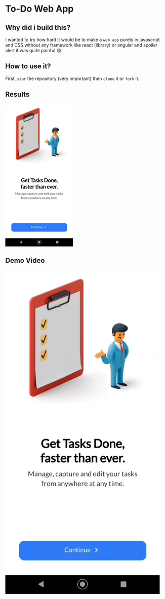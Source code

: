 # To-Do Web App
## Why did i build this?
I wanted to try how hard it would be to make a `web app` purely in javascript and CSS without any framework like react (library) or angular and spoiler alert it was quite painful 😅.

## How to use it?
First, `star` the repository (very important) then `clone` it or `fork` it.

## Results

<img src="/doc/video_thumbnail.jpg" height="450" alt="start screen">

## Demo Video

[![Demo Video](/doc/video_thumbnail.jpg)](https://user-images.githubusercontent.com/36929372/125742248-9edc76d3-b6ab-48bf-ad3a-4d6fd692919e.mp4)

